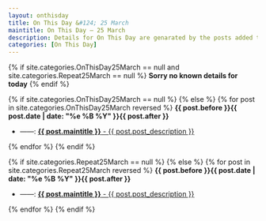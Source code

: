 ```yaml
---
layout: onthisday
title: On This Day &#124; 25 March
maintitle: On This Day — 25 March
description: Details for On This Day are genarated by the posts added to the website so the content is subject to changes/updates over time.
categories: [On This Day]
---
```


{% if site.categories.OnThisDay25March == null and site.categories.Repeat25March == null %}
<strong>Sorry no known details for today</strong>
{% endif %}

{% if site.categories.OnThisDay25March == null %}
{% else %}
{% for post in site.categories.OnThisDay25March reversed %}
<strong>{{ post.before }}{{ post.date | date: "%e %B %Y" }}{{ post.after }}</strong>
<ul>
<li> ——: <a href="{{ post.url }}"><strong>{{ post.maintitle }}</strong> - {{ post.post_description }}</a></li>
</ul>
{% endfor %}
{% endif %}

{% if site.categories.Repeat25March == null %}
{% else %}
{% for post in site.categories.Repeat25March reversed %}
<strong>{{ post.before }}{{ post.date | date: "%e %B %Y" }}{{ post.after }}</strong>
<ul>
<li> ——: <a href="{{ post.url }}"><strong>{{ post.maintitle }}</strong> - {{ post.post_description }}</a></li>
</ul>
{% endfor %}
{% endif %}
